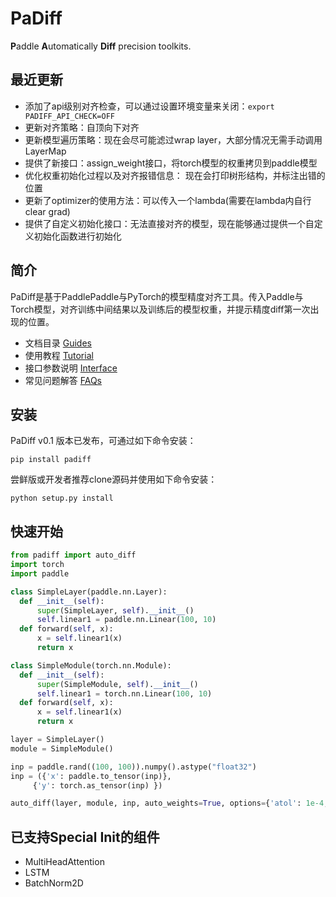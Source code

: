 # PaDiff

**P**addle  **A**utomatically  **Diff**  precision toolkits.



## 最近更新

-   添加了api级别对齐检查，可以通过设置环境变量来关闭：`export PADIFF_API_CHECK=OFF`
-   更新对齐策略：自顶向下对齐
-   更新模型遍历策略：现在会尽可能滤过wrap layer，大部分情况无需手动调用LayerMap
-   提供了新接口：assign_weight接口，将torch模型的权重拷贝到paddle模型
-   优化权重初始化过程以及对齐报错信息： 现在会打印树形结构，并标注出错的位置
-   更新了optimizer的使用方法：可以传入一个lambda(需要在lambda内自行clear grad)
-   提供了自定义初始化接口：无法直接对齐的模型，现在能够通过提供一个自定义初始化函数进行初始化




## 简介

PaDiff是基于PaddlePaddle与PyTorch的模型精度对齐工具。传入Paddle与Torch模型，对齐训练中间结果以及训练后的模型权重，并提示精度diff第一次出现的位置。

-   文档目录 [Guides](docs/Guides.md)
-   使用教程 [Tutorial](docs/Tutorial.md)
-   接口参数说明 [Interface](docs/Interface.md)
-   常见问题解答 [FAQs](docs/FAQs.md)




## 安装

  PaDiff v0.1 版本已发布，可通过如下命令安装：

  ```
pip install padiff
  ```

  尝鲜版或开发者推荐clone源码并使用如下命令安装：

  ```
python setup.py install
  ```



## 快速开始

```py
from padiff import auto_diff
import torch
import paddle

class SimpleLayer(paddle.nn.Layer):
  def __init__(self):
      super(SimpleLayer, self).__init__()
      self.linear1 = paddle.nn.Linear(100, 10)
  def forward(self, x):
      x = self.linear1(x)
      return x

class SimpleModule(torch.nn.Module):
  def __init__(self):
      super(SimpleModule, self).__init__()
      self.linear1 = torch.nn.Linear(100, 10)
  def forward(self, x):
      x = self.linear1(x)
      return x

layer = SimpleLayer()
module = SimpleModule()

inp = paddle.rand((100, 100)).numpy().astype("float32")
inp = ({'x': paddle.to_tensor(inp)},
     {'y': torch.as_tensor(inp) })

auto_diff(layer, module, inp, auto_weights=True, options={'atol': 1e-4, 'rtol':0, 'compare_mode': 'strict', 'single_step':False})
```



## 已支持Special Init的组件

-   MultiHeadAttention
-   LSTM
-   BatchNorm2D

